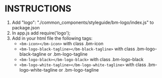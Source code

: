 # INSTRUCTIONS #

1. Add "logo": "./common_components/styleguide/bm-logo/index.js" to package.json
2. In app.js add require('logo');
3. Add in your html file the following tags:
	* ```<bm-icon></bm-icon>``` with class .bm-icon
	* ```<bm-logo-black-tagline></bm-black-tagline>``` with class .bm-logo-black-tagline or .bm-logo-tagline
	* ```<bm-logo-black></bm-logo-black>``` with class .bm-logo-black
	* ```<bm-logo-white-tagline></bm-logo-white-tagline>``` with class .bm-logo-white-tagline or .bm-logo-tagline
